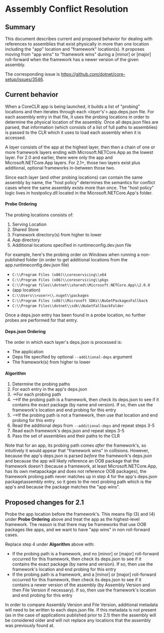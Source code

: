 
# Assembly Conflict Resolution

## Summary
This document describes current and proposed behavior for dealing with references to assemblies that exist physically in more than one location including the "app" location and "framework" location(s). It proposes moving from "app wins" to "framework wins" during a [minor] or [major] roll-forward when the framework has a newer version of the given assembly.

The corresponding issue is https://github.com/dotnet/core-setup/issues/3546.

## Current behavior

When a CoreCLR app is being launched, it builds a list of "probing" locations and then iterates through each <*layer*'s'>.app.deps.json file. For each assembly entry in that file, it uses the probing locations in order to determine the physical location of the assembly. Once all deps.json files are parsed, that information (which consists of a list of full paths to assemblies) is passed to the CLR which it uses to load each assembly when it is accessed.

A *layer* consists of the app at the highest layer, then then a chain of one or more framework layers ending with Microsoft.NETCore.App as the lowest layer. For 2.0 and earlier, there were only the app and Microsoft.NETCore.App layers. For 2.1+, those two layers exist plus additional, optional frameworks in-between those two.

Since each layer (and other probing locations) can contain the same assembly by name, the "host policy" determines the semantics for conflict cases where the same assembly exists more than once. The "host policy" logic lives in hostpolicy.dll located in the Microsoft.NETCore.App's folder.

#### Probe Ordering
The probing locations consists of:
1.  Serving Location
1.  Shared Store
1.  Framework directory(s) from higher to lower
1.  App directory
1.  Additional locations specified in runtimeconfig.dev.json file

For example, here's the probing order on Windows when running a non-published folder (in order to get additional locations from the app.runtimeconfig.dev.json file)
* `C:\\Program Files (x86)\\coreservicing\\x64`
*	`C:\\Program Files (x86)\\coreservicing\\pkgs`
*	`C:\\Program files\\dotnet\\shared\\Microsoft.NETCore.App\\2.0.0`
*	(app location)
*	`C:\\Users\\<user>\\.nuget\\packages`
*	`C:\\Program Files (x86)\\Microsoft SDKs\\NuGetPackagesFallback`
*	`C:\\Program Files\\dotnet\\sdk\\NuGetFallbackFolder`

Once a deps.json entry has been found in a probe location, no further probes are performed for that entry.

#### Deps.json Ordering
The order in which each layer's deps.json is processed is:
*   The application
*   Deps file specified by optional `--additional-deps` argument
*   The framework(s) from higher to lower

#### Algorithm
1. Determine the probing paths
1. For each entry in the app's deps.json
1. ->For each probing path
1. -->If the probing path is a framework, then check its deps.json to see if it contains the exact package (by name and version). If so, then use the framework's location and end probing for this entry
1. -->If the probing path is not a framework, then use that location and end probing for this entry
1. Read the additional deps from `--additional-deps` and repeat steps 3-5
1. Read each framework's deps.json and repeat steps 3-5
1. Pass the set of assemblies and their paths to the CLR

Note that for an app, its probing path comes *after* the framework's, so intuitively it would appear that "framework wins" in collisions. However, because the app's deps.json is parsed *before* the framework's deps.json and because the app will likely reference an OOB package that the framework doesn't (because a framework, at least Microsoft.NETCore.App, has its own metapackage and does not reference OOB packages), the framework probing path never matches up in step 4 for the app's deps.json package\assembly entry, so it goes to the next probing path which is the app's and because the package matches the "app wins".

## Proposed changes for 2.1
Probe the app location before the framework's. This means flip (3) and (4) under **Probe Ordering** above and treat the app as the highest-level framework. The reason is that there may be frameworks that use OOB packages like apps, and we want to have "app wins" in non roll-forward cases.

Replace step 4 under **Algorithm** above with:
* If the probing path is a framework, and no [minor] or [major] roll-forward occurred for this framework, then check its deps.json to see if it contains the exact package (by name and version). If so, then use the framework's location and end probing for this entry
* If the probing path is a framework, and a [minor] or [major] roll-forward occurred for this framework, then check its deps.json to see if it contains a newer version of the assembly (by Assembly Version and then File Version if necessary). If so, then use the framework's location and end probing for this entry

In order to compare Assembly Version and File Version, additional metadata will need to be written to each deps.json file. If this metadata is not present (as in the case of applications published prior to 2.1) then the assembly will be considered older and will not replace any locations that the assembly was previously found at.

